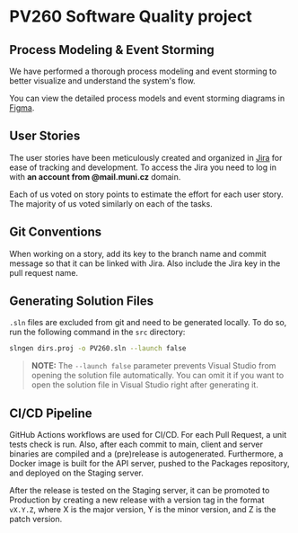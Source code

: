 # PV260 Software Quality project


## Process Modeling & Event Storming
We have performed a thorough process modeling and event storming to better visualize and understand the system's flow.

You can view the detailed process models and event storming diagrams in [Figma](https://www.figma.com/design/2nc9rLTN6H6vEw8kRaJcw4/Event-Storming-(Community)?node-id=48-13171&t=HooV3KFXS7eQsvSa-1).

## User Stories
The user stories have been meticulously created and organized in [Jira](https://pv260.atlassian.net/jira/software/projects/IN/boards/1) for ease of tracking and development.
To access the Jira you need to log in with **an account from @mail.muni.cz** domain.

Each of us voted on story points to estimate the effort for each user story. The majority of us voted similarly on each of the tasks.

## Git Conventions
When working on a story, add its key to the branch name and commit message so that it can be linked with Jira. Also include the Jira key in the pull request name.

## Generating Solution Files
`.sln` files are excluded from git and need to be generated locally. To do so, run the following command in the `src` directory:
```bash
slngen dirs.proj -o PV260.sln --launch false
```
> **NOTE:** The `--launch false` parameter prevents Visual Studio from opening the solution file automatically. You can omit it if you want to open the solution file in Visual Studio right after generating it.

## CI/CD Pipeline
GitHub Actions workflows are used for CI/CD. For each Pull Request, a unit tests check is run. Also, after each commit to main, client and server binaries are compiled and a (pre)release is autogenerated.
Furthermore, a Docker image is built for the API server, pushed to the Packages repository, and deployed on the Staging server.

After the release is tested on the Staging server, it can be promoted to Production by creating a new release with a version tag in the format `vX.Y.Z`,
where X is the major version, Y is the minor version, and Z is the patch version.

